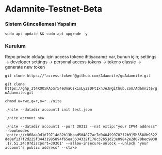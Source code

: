 # Adamnite-Testnet-Beta


### Sistem Güncellemesi Yapalım
``
sudo apt update && sudo apt upgrade -y
``

### Kurulum
Repo private olduğu için access tokene ihtiyacamız var, bunun için;
settings -> developer settings -> personal access tokens -> tokens classic -> generate new token

``
git clone https://"access-token"@github.com/Adamnite/goAdamnite.git
``

``
 git clone https://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@github.com/Adamnite/goAdamnite.git
``

``
chmod u=rwx,g=r,o=r ./nite
``

``
./nite --datadir account1 init test.json
``

``
./nite account new
``

``
./nite --datadir account1 --port 30312 --nat extip:"your IPV4 address" --bootnodes 'gnite://c868aa9d1d79714d82b13baad504877ac7d0404999782f2b915b5588b9322de8ef137f2d225f34431985894f65ea5634332f178c32b51d23e09842e2d078bec9@38.17.51.24:0?discport=30301' --allow-insecure-unlock --unlock "your account's public address" --stake
``
